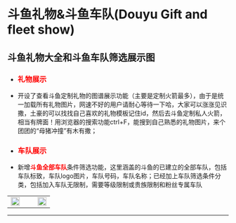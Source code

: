 # 斗鱼礼物&斗鱼车队(Douyu Gift and fleet show)
## 斗鱼礼物大全和斗鱼车队筛选展示图
<ul>
   <li><h3><a href="https://popzoo.github.io/guide/gift.html" style=" color:red; text-decoration:none" target="_blank" >礼物展示</a></h3></li>
   <li>开设了查看斗鱼定制礼物的图谱展示功能（主要是定制火箭最多），由于是统一加载所有礼物图片，网速不好的用户请耐心等待一下哈，大家可以涨涨见识撒，土豪的可以找找自己喜欢的礼物模板记住id，然后去斗鱼定制私人火箭，相当有牌面！用浏览器的搜索功能ctrl+F，能搜到自己熟悉的礼物图片，来个团团的“母猪冲撞”有木有撒；</li>
   <li><h3><a href="https://popzoo.github.io/guide/car.html" style="color:red; text-decoration:none" target="_blank" >车队展示</a></h3></li> 
   <li>新增<strong><a style="text-decoration:none; color:red;" href="https://popzoo.github.io/guide/car.html" target="_blank">斗鱼全部车队</a></strong>条件筛选功能，这里涵盖的斗鱼的已建立的全部车队，包括车队标致，车队logo图片，车队号码，车队名称；已经加上车队筛选条件分类，包括加入车队无限制，需要等级限制或贵族限制和粉丝专属车队</li>
</ul><table><tr>
        <td><a href="https://popzoo.github.io/guide/gift.html" target="_blank"><img src="https://rawcdn.githack.com/popzoo/pop/0294a9ce2bceb95eda42bddcd7938a309afdd013/images/giftShow.jpg" width="100%"></a></td><td>&nbsp;&nbsp;</td>
        <td><a href="https://popzoo.github.io/guide/car.html" target="_blank"><img src="https://rawcdn.githack.com/popzoo/pop/0294a9ce2bceb95eda42bddcd7938a309afdd013/images/motorcadeShow.jpg" width="100%"></a></td>
   </tr></table><hr>    
